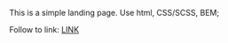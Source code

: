This is a simple landing page.
Use html, CSS/SCSS, BEM;

Follow to link:
[LINK](https://prostonadobobb.github.io/miami-landing/)
